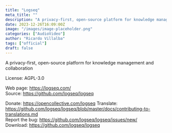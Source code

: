 ```yaml
---
title: "Logseq"
meta_title: ""
description: "A privacy-first, open-source platform for knowledge management and collaboration"
date: 2023-12-26T16:09:00Z
image: "/images/image-placeholder.png"
categories: ["AudioVideo"]
author: "Ricardo Villalba"
tags: ["official"]
draft: false
---
```


A privacy-first, open-source platform for knowledge management and collaboration

License: AGPL-3.0

Web page: https://logseq.com/  
Source: https://github.com/logseq/logseq

Donate: https://opencollective.com/logseq
Translate: https://github.com/logseq/logseq/blob/master/docs/contributing-to-translations.md  
Report the bug: https://github.com/logseq/logseq/issues/new/  
Download: https://github.com/logseq/logseq
